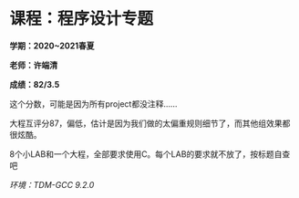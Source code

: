 # 课程：程序设计专题

**学期：2020~2021春夏**

**老师：许端清**

**成绩：82/3.5**

这个分数，可能是因为所有project都没注释……

大程互评分87，偏低，估计是因为我们做的太偏重规则细节了，而其他组效果都很炫酷。

8个小LAB和一个大程，全部要求使用C。每个LAB的要求就不放了，按标题自查吧

*环境：TDM-GCC 9.2.0*
